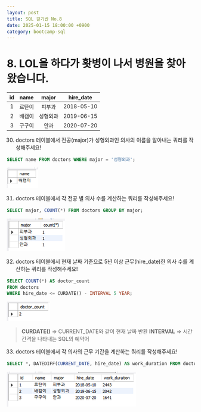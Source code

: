 ```yaml
---
layout: post
title: SQL 걷기반 No.8
date: 2025-01-15 18:00:00 +0900
category: bootcamp-sql
---
```


# 8. LOL을 하다가 홧병이 나서 병원을 찾아왔습니다.

| id | name | major | hire_date |
|:--:|:----:|:-----:|:---------:|
| 1  | 르탄이 | 피부과   | 2018-05-10 |
| 2  | 배캠이 | 성형외과 | 2019-06-15 |
| 3  | 구구이 | 안과     | 2020-07-20 |

30. doctors 테이블에서 전공(major)가 성형외과인 의사의 이름을 알아내는 쿼리를 작성해주세요!
```sql
SELECT name FROM doctors WHERE major = '성형외과';
```
![walk8-30](/public/img/walk8-30.png)

31. doctors 테이블에서 각 전공 별 의사 수를 계산하는 쿼리를 작성해주세요!
```sql
SELECT major, COUNT(*) FROM doctors GROUP BY major;
```
![walk8-31](/public/img/walk8-31.png)

32. doctors 테이블에서 현재 날짜 기준으로 5년 이상 근무(hire_date)한 의사 수를 계산하는 쿼리를 작성해주세요!
```sql
SELECT COUNT(*) AS doctor_count  
FROM doctors  
WHERE hire_date <= CURDATE() - INTERVAL 5 YEAR;
```
![walk8-32](/public/img/walk8-32.png)
> **CURDATE()** => CURRENT_DATE와 같이 현재 날짜 반환
**INTERVAL** => 시간 간격을 나타내는 SQL의 예약어

33. doctors 테이블에서 각 의사의 근무 기간을 계산하는 쿼리를 작성해주세요!
```sql
SELECT *, DATEDIFF(CURRENT_DATE, hire_date) AS work_duration FROM doctors; 
```
![walk8-33](/public/img/walk8-33.png)
